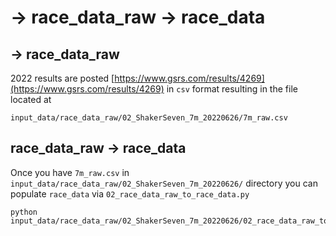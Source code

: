 # -> race_data_raw -> race_data

## -> race_data_raw
2022 results are posted [https://www.gsrs.com/results/4269](https://www.gsrs.com/results/4269)
in `csv` format resulting in the file located at
```
input_data/race_data_raw/02_ShakerSeven_7m_20220626/7m_raw.csv
```

## race_data_raw -> race_data

Once you have `7m_raw.csv` in `input_data/race_data_raw/02_ShakerSeven_7m_20220626/` directory
you can populate `race_data` via `02_race_data_raw_to_race_data.py`
```
python input_data/race_data_raw/02_ShakerSeven_7m_20220626/02_race_data_raw_to_race_data.py
```